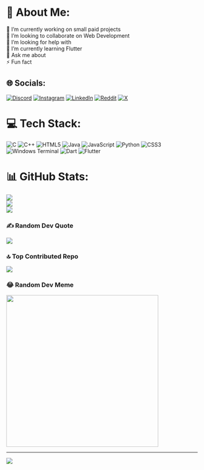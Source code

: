 # 💫 About Me:
🔭 I’m currently working on small paid projects<br>👯 I’m looking to collaborate on Web Development<br>🤝 I’m looking for help with<br>🌱 I’m currently learning Flutter<br>💬 Ask me about<br>⚡ Fun fact


## 🌐 Socials:
[![Discord](https://img.shields.io/badge/Discord-%237289DA.svg?logo=discord&logoColor=white)](https://discord.gg/https://discord.com/invite/W3PyRxQx) [![Instagram](https://img.shields.io/badge/Instagram-%23E4405F.svg?logo=Instagram&logoColor=white)](https://instagram.com/rajvardhan751) [![LinkedIn](https://img.shields.io/badge/LinkedIn-%230077B5.svg?logo=linkedin&logoColor=white)](https://linkedin.com/in/https://www.linkedin.com/in/raj-vardhan-singh-050795290) [![Reddit](https://img.shields.io/badge/Reddit-%23FF4500.svg?logo=Reddit&logoColor=white)](https://reddit.com/user/Fantastic_Ad_1924) [![X](https://img.shields.io/badge/X-black.svg?logo=X&logoColor=white)](https://x.com/@Raj2006Vs) 

# 💻 Tech Stack:
![C](https://img.shields.io/badge/c-%2300599C.svg?style=for-the-badge&logo=c&logoColor=white) ![C++](https://img.shields.io/badge/c++-%2300599C.svg?style=for-the-badge&logo=c%2B%2B&logoColor=white) ![HTML5](https://img.shields.io/badge/html5-%23E34F26.svg?style=for-the-badge&logo=html5&logoColor=white) ![Java](https://img.shields.io/badge/java-%23ED8B00.svg?style=for-the-badge&logo=openjdk&logoColor=white) ![JavaScript](https://img.shields.io/badge/javascript-%23323330.svg?style=for-the-badge&logo=javascript&logoColor=%23F7DF1E) ![Python](https://img.shields.io/badge/python-3670A0?style=for-the-badge&logo=python&logoColor=ffdd54) ![CSS3](https://img.shields.io/badge/css3-%231572B6.svg?style=for-the-badge&logo=css3&logoColor=white) ![Windows Terminal](https://img.shields.io/badge/Windows%20Terminal-%234D4D4D.svg?style=for-the-badge&logo=windows-terminal&logoColor=white) ![Dart](https://img.shields.io/badge/dart-%230175C2.svg?style=for-the-badge&logo=dart&logoColor=white) ![Flutter](https://img.shields.io/badge/Flutter-%2302569B.svg?style=for-the-badge&logo=Flutter&logoColor=white)
# 📊 GitHub Stats:
![](https://github-readme-stats.vercel.app/api?username=rajvardhan75&theme=dark&hide_border=false&include_all_commits=true&count_private=false)<br/>
![](https://github-readme-streak-stats.herokuapp.com/?user=rajvardhan75&theme=dark&hide_border=false)<br/>
![](https://github-readme-stats.vercel.app/api/top-langs/?username=rajvardhan75&theme=dark&hide_border=false&include_all_commits=true&count_private=false&layout=compact)

### ✍️ Random Dev Quote
![](https://quotes-github-readme.vercel.app/api?type=horizontal&theme=radical)

### 🔝 Top Contributed Repo
![](https://github-contributor-stats.vercel.app/api?username=rajvardhan75&limit=5&theme=dark&combine_all_yearly_contributions=true)

### 😂 Random Dev Meme
<img src='https://global.discourse-cdn.com/business7/uploads/replitteams/original/2X/d/d77be62b45964f92c95af26921af8e252d65b65c.jpeg' style="height: 400px;"/>

---
[![](https://visitcount.itsvg.in/api?id=rajvardhan75&icon=0&color=0)](https://visitcount.itsvg.in)

<!-- Proudly created with GPRM ( https://gprm.itsvg.in ) -->
